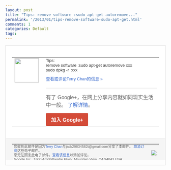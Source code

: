 ```yaml
---
layout: post
title: "Tips: remove software :sudo apt-get autoremove..."
permalink: '/2013/01/tips-remove-software-sudo-apt-get.html'
comments: 1
categories: Default
tags: 
---
```

<!-- X-Notifications: 1:1ea9b08eb0000000 -->

<div style="border:solid 1px #dfdfdf;color:#686868;font:13px Arial"><div style="background-color:#fff;padding:20px;"><table cellpadding="0" cellspacing="0"><tr><td style="padding-right:15px;vertical-align:top"><a href="https://plus.google.com/_/notifications/emlink?emr=14900066512970582018&amp;emid=CPjei4mb1LQCFcQbTAodsRQAAA&amp;path=%2F108643996575278738906&amp;dt=1357491810270&amp;uob=8"><img height="75" src="https://lh3.googleusercontent.com/-KKRGTyJ5Bl0/AAAAAAAAAAI/AAAAAAAAtnY/R4QEWIp3Ur0/s75-c-k-a/photo.jpg" style="border:solid 1px #cccccc;" width="75"/></a></td><td style="width:578px;color:#333;font:13px Arial;vertical-align:top"><div style="padding-bottom:10px">Tips:<br/>remove software :sudo apt-get autoremove xxx<br/>sudo dpkg -r &nbsp;xxx</div><a href="https://plus.google.com/_/notifications/emlink?emr=14900066512970582018&amp;emid=CPjei4mb1LQCFcQbTAodsRQAAA&amp;path=%2F108643996575278738906%2Fposts%2FUPXhtb5ppZj%3Fgpinv%3DAMIXal_XngGUWGE6mEVV0wIJRQbrFutuNaLwdcDu6AaEVVTcafkpfc8gQLS1O6TNThbjTrjQvhbJJ4c1cnCW7sHLe02hUCmxe6uCueEKdbPTqvZ2WJX8XG8&amp;dt=1357491810270&amp;uob=8" style="color:#3366CC;text-decoration:none">查看或评论Terry Chan的信息 »</a><div style="margin-top:20px;border-top:solid 1px #dfdfdf"><div style="padding:15px 0;color:#686868;font:16px Arial">有了 Google+，在网上分享内容就如同现实生活中一般。 <a href="http://www.google.com/+/learnmore/" style="color:#3366CC;text-decoration:none">了解详情</a>。</div><a href="https://plus.google.com/_/notifications/emlink?emr=14900066512970582018&amp;emid=CPjei4mb1LQCFcQbTAodsRQAAA&amp;path=%2F%3Fgpinv%3DAMIXal_XngGUWGE6mEVV0wIJRQbrFutuNaLwdcDu6AaEVVTcafkpfc8gQLS1O6TNThbjTrjQvhbJJ4c1cnCW7sHLe02hUCmxe6uCueEKdbPTqvZ2WJX8XG8&amp;dt=1357491810270&amp;uob=8" style="display:inline-block;padding:7px 15px;background-color:#d44b38; color:#fff;font-size:16px; font-weight:bold;border-radius:2px;-webkit-border-radius:2px; -moz-border-radius:2px;border:solid 1px #c43b28; white-space:nowrap;text-decoration:none">加入 Google+</a></div></td></tr></table></div><div style="border-top:solid 1px #dfdfdf;padding:0 20px; background-color:#f5f5f5"><table cellpadding="0" cellspacing="0" style="height:50px"><tbody><tr><td style="vertical-align:middle;width:100%; color:#636363;font:11px Arial; line-height:120%">您收到此邮件是因为<a href="https://plus.google.com/_/notifications/emlink?emr=14900066512970582018&amp;emid=CPjei4mb1LQCFcQbTAodsRQAAA&amp;path=%2F108643996575278738906%3Fgpinv%3DAMIXal_XngGUWGE6mEVV0wIJRQbrFutuNaLwdcDu6AaEVVTcafkpfc8gQLS1O6TNThbjTrjQvhbJJ4c1cnCW7sHLe02hUCmxe6uCueEKdbPTqvZ2WJX8XG8&amp;dt=1357491810270&amp;uob=8" style="color:#3366CC;text-decoration:none">Terry Chan</a>与jack29834582t@gmail.com分享了本邮件。 <a href="https://plus.google.com/_/notifications/emlink?emr=14900066512970582018&amp;emid=CPjei4mb1LQCFcQbTAodsRQAAA&amp;path=%2F_%2Fnonplus%2Femailsettings%3Fgpinv%3DAMIXal_XngGUWGE6mEVV0wIJRQbrFutuNaLwdcDu6AaEVVTcafkpfc8gQLS1O6TNThbjTrjQvhbJJ4c1cnCW7sHLe02hUCmxe6uCueEKdbPTqvZ2WJX8XG8%26est%3DADH5u8Vc-afqhU3Ppz8Y2NywloQpXahX430jC8n8-lUANbR3IQW5enQt9Kgxw4bTSBx2hxZrz1PvjpNFadYJp2fNeJKBki12USkZpcQqanxvJvla3384Oq3FncLHxNxSj9C7AVb0_r3JFvlv09sGvyCCiHiXoWPDOA&amp;dt=1357491810270&amp;uob=8" style="color:#3366CC;text-decoration:none">取消订阅</a>这些电子邮件。<br/>您无法回复此电子邮件。<a href="https://plus.google.com/_/notifications/emlink?emr=14900066512970582018&amp;emid=CPjei4mb1LQCFcQbTAodsRQAAA&amp;path=%2F108643996575278738906%2Fposts%2FUPXhtb5ppZj%3Fgpinv%3DAMIXal_XngGUWGE6mEVV0wIJRQbrFutuNaLwdcDu6AaEVVTcafkpfc8gQLS1O6TNThbjTrjQvhbJJ4c1cnCW7sHLe02hUCmxe6uCueEKdbPTqvZ2WJX8XG8&amp;dt=1357491810270&amp;uob=8" style="color:#3366CC;text-decoration:none">查看该信息</a>以添加评论。<br/>Google Inc., 1600 Amphitheatre Pkwy, Mountain View, CA 94043 USA<br/></td><td><img src="https://ssl.gstatic.com/s2/oz/images/notifications/logo/google-plus-6617a72bb36cc548861652780c9e6ff1.png"/></td></tr></tbody></table></div></div>